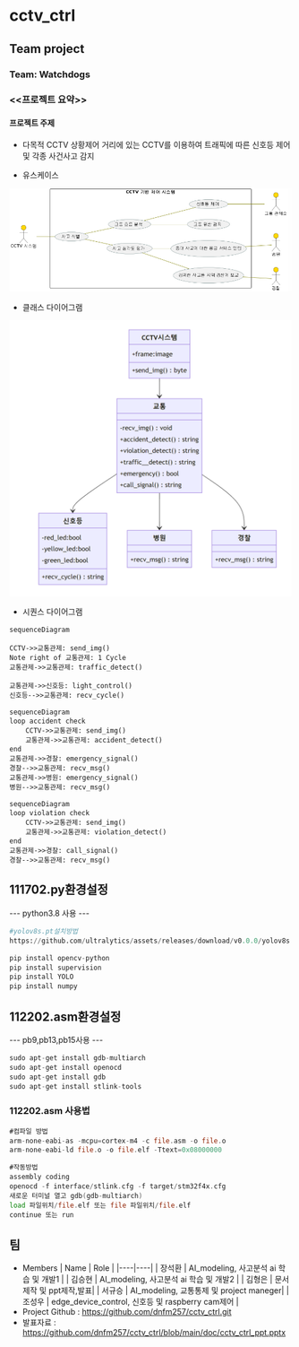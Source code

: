 # cctv_ctrl

## Team project

### Team: Watchdogs
### <<프로젝트 요약>>
#### 프로젝트 주제
* 다목적 CCTV 상황제어
거리에 있는 CCTV를 이용하여 트래픽에 따른 신호등 제어 및 각종 사건사고 감지

* 유스케이스
<img src=./doc/usecase.png>

* 클래스 다이어그램
<img src=./doc/class_diagram.PNG>

* 시퀀스 다이어그램
```mermaid
sequenceDiagram

CCTV->>교통관제: send_img()
Note right of 교통관제: 1 Cycle
교통관제->>교통관제: traffic_detect()

교통관제->>신호등: light_control()
신호등-->>교통관제: recv_cycle()
```

```mermaid
sequenceDiagram
loop accident check
    CCTV->>교통관제: send_img()
    교통관제->>교통관제: accident_detect()
end
교통관제->>경찰: emergency_signal()
경찰-->>교통관제: recv_msg()
교통관제->>병원: emergency_signal()
병원-->>교통관제: recv_msg()
```

```mermaid
sequenceDiagram
loop violation check
    CCTV->>교통관제: send_img()
    교통관제->>교통관제: violation_detect()
end
교통관제->>경찰: call_signal()
경찰-->>교통관제: recv_msg()
```
## 111702.py환경설정  
--- python3.8 사용 ---
```py
#yolov8s.pt설치방법
https://github.com/ultralytics/assets/releases/download/v0.0.0/yolov8s.pt
```
```py
pip install opencv-python
pip install supervision
pip install YOLO
pip install numpy
```
## 112202.asm환경설정
--- pb9,pb13,pb15사용 ---
```c
sudo apt-get install gdb-multiarch
sudo apt-get install openocd
sudo apt-get install gdb
sudo apt-get install stlink-tools
```
### 112202.asm 사용법
```asm
#컴파일 방법
arm-none-eabi-as -mcpu=cortex-m4 -c file.asm -o file.o
arm-none-eabi-ld file.o -o file.elf -Ttext=0x08000000 
```
```asm
#작동방법
assembly coding
openocd -f interface/stlink.cfg -f target/stm32f4x.cfg
새로운 터미널 열고 gdb(gdb-multiarch)
load 파일위치/file.elf 또는 file 파일위치/file.elf
continue 또는 run
```
## 팀
* Members
  | Name | Role |
  |----|----|
  | 장석환 | AI_modeling, 사고분석 ai 학습 및 개발1 |
  | 김승현 | AI_modeling, 사고분석 ai 학습 및 개발2 |
  | 김형은 | 문서 제작 및 ppt제작,발표|
  | 서규승 | AI_modeling, 교통통제 및 project maneger|
  | 조성우 | edge_device_control, 신호등 및 raspberry cam제어 |
* Project Github : https://github.com/dnfm257/cctv_ctrl.git
* 발표자료 : https://github.com/dnfm257/cctv_ctrl/blob/main/doc/cctv_ctrl_ppt.pptx
